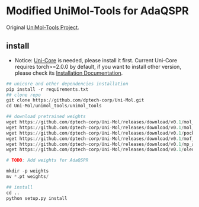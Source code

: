 # Modified UniMol-Tools for AdaQSPR

Original [UniMol-Tools Project](https://github.com/deepmodeling/Uni-Mol/tree/main/unimol_tools).

## install
 - Notice: [Uni-Core](https://github.com/dptech-corp/Uni-Core) is needed, please install it first. Current Uni-Core requires torch>=2.0.0 by default, if you want to install other version, please check its [Installation Documentation](https://github.com/dptech-corp/Uni-Core#installation).
```python
## unicore and other dependencies installation
pip install -r requirements.txt
## clone repo
git clone https://github.com/dptech-corp/Uni-Mol.git
cd Uni-Mol/unimol_tools/unimol_tools

## download pretrained weights
wget https://github.com/dptech-corp/Uni-Mol/releases/download/v0.1/mol_pre_all_h_220816.pt
wget https://github.com/dptech-corp/Uni-Mol/releases/download/v0.1/mol_pre_no_h_220816.pt
wget https://github.com/dptech-corp/Uni-Mol/releases/download/v0.1/pocket_pre_220816.pt
wget https://github.com/dptech-corp/Uni-Mol/releases/download/v0.1/mof_pre_no_h_CORE_MAP_20230505.pt
wget https://github.com/dptech-corp/Uni-Mol/releases/download/v0.1/mp_all_h_230313.pt
wget https://github.com/dptech-corp/Uni-Mol/releases/download/v0.1/oled_pre_no_h_230101.pt

# TODO: Add weights for AdaQSPR

mkdir -p weights
mv *.pt weights/

## install
cd ..
python setup.py install
```
